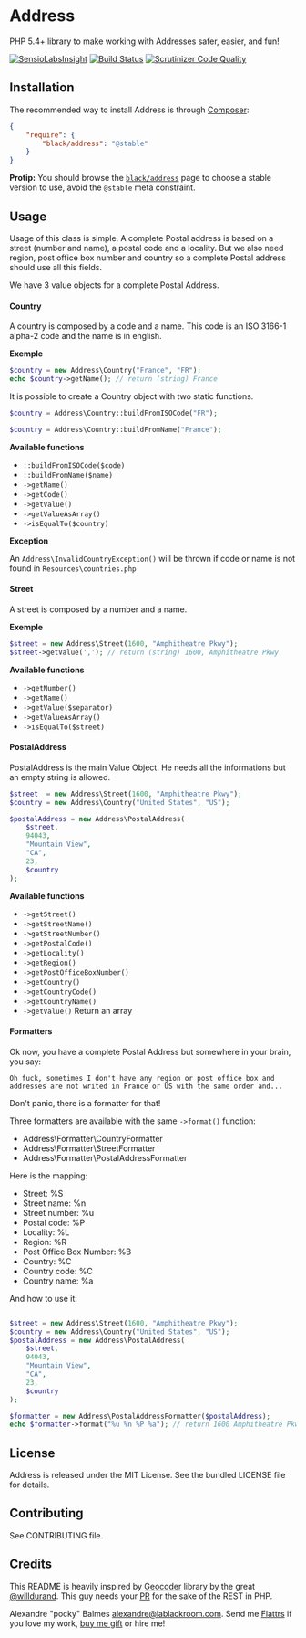 Address
=======

PHP 5.4+ library to make working with Addresses safer, easier, and fun!

[![SensioLabsInsight](https://insight.sensiolabs.com/projects/9c417a0b-667b-4824-9588-71dbc233729a/big.png)](https://insight.sensiolabs.com/projects/9c417a0b-667b-4824-9588-71dbc233729a)
[![Build Status](https://travis-ci.org/black-project/Address.svg?branch=master)](https://travis-ci.org/black-project/Address)
[![Scrutinizer Code Quality](https://scrutinizer-ci.com/g/black-project/Address/badges/quality-score.png?b=master)](https://scrutinizer-ci.com/g/black-project/Address/?branch=master)

Installation
------------

The recommended way to install Address is through [Composer][2]:

```json
{
    "require": {
        "black/address": "@stable"
    }
}
```

__Protip:__ You should browse the [`black/address`][7] page to choose a stable version to use, avoid the `@stable` meta
constraint.

Usage
-----

Usage of this class is simple. A complete Postal address is based on a street (number and name), a postal code and a locality.
But we also need region, post office box number and country so a complete Postal address should use all this fields.

We have 3 value objects for a complete Postal Address.

#### Country

A country is composed by a code and a name. This code is an ISO 3166-1 alpha-2 code and the name is in english.

__Exemple__

```php
$country = new Address\Country("France", "FR");
echo $country->getName(); // return (string) France
```

It is possible to create a Country object with two static functions. 

```php
$country = Address\Country::buildFromISOCode("FR");
```

```php
$country = Address\Country::buildFromName("France");
```

__Available functions__

- `::buildFromISOCode($code)`
- `::buildFromName($name)`
- `->getName()`
- `->getCode()`
- `->getValue()`
- `->getValueAsArray()`
- `->isEqualTo($country)`

__Exception__

An `Address\InvalidCountryException()` will be thrown if code or name is not found in `Resources\countries.php`


#### Street

A street is composed by a number and a name.

__Exemple__

```php
$street = new Address\Street(1600, "Amphitheatre Pkwy");
$street->getValue(','); // return (string) 1600, Amphitheatre Pkwy
```
__Available functions__

- `->getNumber()`
- `->getName()`
- `->getValue($separator)`
- `->getValueAsArray()`
- `->isEqualTo($street)`

#### PostalAddress

PostalAddress is the main Value Object. He needs all the informations but an empty string is allowed.

```php
$street  = new Address\Street(1600, "Amphitheatre Pkwy");
$country = new Address\Country("United States", "US");

$postalAddress = new Address\PostalAddress(
    $street,
    94043,
    "Mountain View",
    "CA",
    23,
    $country
);
```

__Available functions__

- `->getStreet()`
- `->getStreetName()`
- `->getStreetNumber()`
- `->getPostalCode()`
- `->getLocality()`
- `->getRegion()`
- `->getPostOfficeBoxNumber()`
- `->getCountry()`
- `->getCountryCode()`
- `->getCountryName()`
- `->getValue()` Return an array


#### Formatters

Ok now, you have a complete Postal Address but somewhere in your brain, you say: 

`Oh fuck, sometimes I don't have any region or post office box and addresses are not writed in France or US with the same order and...`

Don't panic, there is a formatter for that!

Three formatters are available with the same `->format()` function:

- Address\Formatter\CountryFormatter
- Address\Formatter\StreetFormatter
- Address\Formatter\PostalAddressFormatter

Here is the mapping:

- Street: %S
- Street name: %n
- Street number: %u
- Postal code: %P
- Locality: %L
- Region: %R
- Post Office Box Number: %B
- Country: %C
- Country code: %C
- Country name: %a

And how to use it:

```php

$street = new Address\Street(1600, "Amphitheatre Pkwy");
$country = new Address\Country("United States", "US");
$postalAddress = new Address\PostalAddress(
    $street,
    94043,
    "Mountain View",
    "CA",
    23,
    $country
);

$formatter = new Address\PostalAddressFormatter($postalAddress);
echo $formatter->format("%u %n %P %a"); // return 1600 Amphitheatre Pkwy 94043 United States
```

License
-------

Address is released under the MIT License. See the bundled LICENSE file for details.

Contributing
------------

See CONTRIBUTING file.

Credits
-------

This README is heavily inspired by [Geocoder][1] library by the great [@willdurand][2]. This guy needs your [PR][3] for the
sake of the REST in PHP.

Alexandre "pocky" Balmes [alexandre@lablackroom.com][4]. Send me [Flattrs][5] if you love my work, [buy me gift][6] or hire me!

[1]: https://github.com/geocoder-php/Geocoder
[2]: https://github.com/willdurand
[3]: http://williamdurand.fr/2014/07/02/resting-with-symfony-sos/
[4]: mailto:alexandre@lablackroom.com
[5]: https://flattr.com/profile/alexandre.balmes
[6]: http://www.amazon.fr/registry/wishlist/3OR3EENRA5TSK
[7]: https://packagist.org/packages/black/geo
